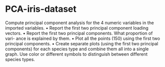 # PCA-iris-dataset
 Compute principal component analysis for the 4 numeric variables in the imported variables.
• Report the first two principal component loading vectors.
• Report the first two principal components. What proportion of vari- ance is explained by them.
• Plot all the points (150) using the first two principal components.
• Create separate plots (using the first two principal components) for each species type and combine them all into a single graph. Use color or different symbols to distinguish between different species types.
